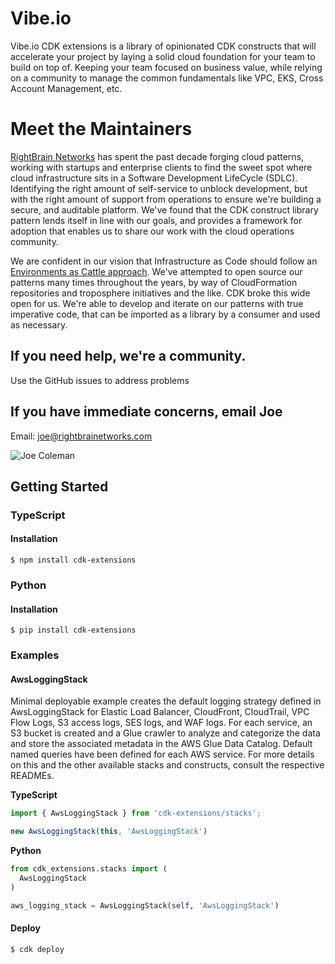 # Vibe.io
Vibe.io CDK extensions is a library of opinionated CDK constructs that will accelerate your project by laying a solid cloud foundation for your team to build on top of. Keeping your team focused on business value, while relying on a community to manage the common fundamentals like VPC, EKS, Cross Account Management, etc.

# Meet the Maintainers
[RightBrain Networks](https://www.rightbrainnetworks.com/) has spent the past decade forging cloud patterns, working with startups and enterprise clients to find the sweet spot where cloud infrastructure sits in a Software Development LifeCycle (SDLC). Identifying the right amount of self-service to unblock development, but with the right amount of support from operations to ensure we're building a secure, and auditable platform. We've found that the CDK construct library pattern lends itself in line with our goals, and provides a framework for adoption that enables us to share our work with the cloud operations community.  

We are confident in our vision that Infrastructure as Code should follow an [Environments as Cattle approach](https://www.youtube.com/watch?v=z5XDAhyh9Z4). We've attempted to open source our patterns many times throughout the years, by way of CloudFormation repositories and troposphere initiatives and the like. CDK broke this wide open for us. We're able to develop and iterate on our patterns with true imperative code, that can be imported as a library by a consumer and used as necessary.

## If you need help, we're a community.
Use the GitHub issues to address problems

## If you have immediate concerns, email Joe

Email: joe@rightbrainetworks.com

![Joe Coleman]('./images/joe.webp')

## Getting Started

### TypeScript

#### Installation
```shell
$ npm install cdk-extensions
```

### Python

#### Installation
```shell
$ pip install cdk-extensions
```

### Examples

#### AwsLoggingStack
Minimal deployable example creates the default logging strategy defined in AwsLoggingStack for Elastic Load Balancer, CloudFront, CloudTrail, VPC Flow Logs, S3 access logs, SES logs, and WAF logs. For each service, an S3 bucket is created and a Glue crawler to analyze and categorize the data and store the associated metadata in the AWS Glue Data Catalog. Default named queries have been defined for each AWS service. For more details on this and the other available stacks and constructs, consult the respective READMEs.

**TypeScript**
```TypeScript
import { AwsLoggingStack } from 'cdk-extensions/stacks';
```
```TypeScript
new AwsLoggingStack(this, 'AwsLoggingStack')
```
**Python**
```Python
from cdk_extensions.stacks import (
  AwsLoggingStack
)
```
```Python
aws_logging_stack = AwsLoggingStack(self, 'AwsLoggingStack')
```

#### Deploy
```shell
$ cdk deploy
```
